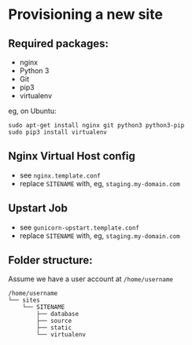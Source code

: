 Provisioning a new site
=======================

## Required packages:

* nginx
* Python 3
* Git
* pip3
* virtualenv

eg, on Ubuntu:
    
    sudo apt-get install nginx git python3 python3-pip 
    sudo pip3 install virtualenv

## Nginx Virtual Host config

* see `nginx.template.conf`
* replace `SITENAME` with, eg, `staging.my-domain.com`

## Upstart Job

* see `gunicorn-upstart.template.conf`
* replace `SITENAME` with, eg, `staging.my-domain.com`

## Folder structure:
Assume we have a user account at `/home/username`

    /home/username
    └── sites
        └── SITENAME
            ├── database
            ├── source
            ├── static
            └── virtualenv
